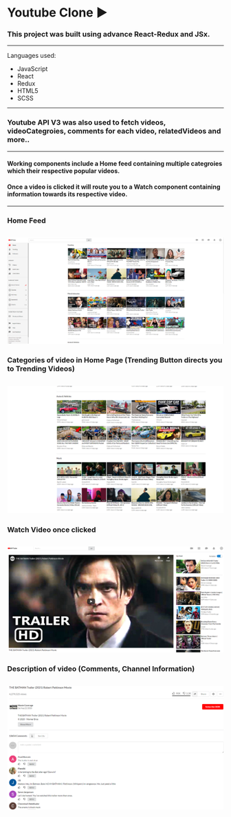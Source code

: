 # Youtube Clone :arrow_forward:

### This project was built using advance React-Redux and JSx.
---
Languages used:
* JavaScript
* React
* Redux
* HTML5
* SCSS
---
### Youtube API V3 was also used to fetch videos, videoCategroies, comments for each video, relatedVideos and more..
---
#### Working components include a Home feed containing multiple categroies which their respective popular videos.
#### Once a video is clicked it will route you to a Watch component containing information towards its respective video.
---
### Home Feed

![HomePage](youtube-clone-captures/home-feed.PNG)
---
### Categories of video in Home Page (Trending Button directs you to Trending Videos)
![HomePage](youtube-clone-captures/categories.PNG)
---
### Watch Video once clicked

![WatchPage](youtube-clone-captures/watch.PNG)
---
### Description of video (Comments, Channel Information)
![WatchD](youtube-clone-captures/description.PNG)
---
